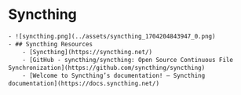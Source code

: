 # Syncthing
	- ![syncthing.png](../assets/syncthing_1704204843947_0.png)
	- ## Syncthing Resources
		- [Syncthing](https://syncthing.net/)
		- [GitHub - syncthing/syncthing: Open Source Continuous File Synchronization](https://github.com/syncthing/syncthing)
		- [Welcome to Syncthing’s documentation! — Syncthing documentation](https://docs.syncthing.net/)